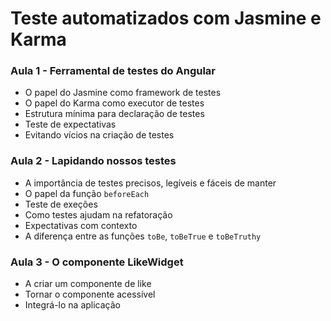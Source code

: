# Teste automatizados com Jasmine e Karma

### Aula 1 - Ferramental de testes do Angular

- O papel do Jasmine como framework de testes
- O papel do Karma como executor de testes
- Estrutura mínima para declaração de testes
- Teste de expectativas
- Evitando vícios na criação de testes

### Aula 2 - Lapidando nossos testes

- A importância de testes precisos, legíveis e fáceis de manter
- O papel da função `beforeEach`
- Teste de exeções
- Como testes ajudam na refatoração
- Expectativas com contexto
- A diferença entre as funções `toBe`, `toBeTrue` e `toBeTruthy`

### Aula 3 - O componente LikeWidget

- A criar um componente de like
- Tornar o componente acessível
- Integrá-lo na aplicação
